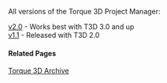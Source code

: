 All versions of the Torque 3D Project Manager:

[v2.0](http://mit.garagegames.com/T3DProjectManager-2-0.zip) - Works best with T3D 3.0 and up  
[v1.1](http://mit.garagegames.com/T3DProjectManager-1.1.zip) - Released with T3D 2.0  

#### Related Pages
[Torque 3D Archive](Torque-3D-Archive)